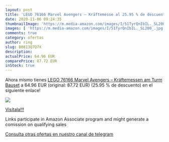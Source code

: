 ```yaml
---
layout: post
title: 'LEGO 76166 Marvel Avengers – Kräftemesse al 25.95 % de descuento'
date: 2020-11-06 09:24:35
thumbnailImage: 'https://m.media-amazon.com/images/I/51TyrQnIbIL._SL200_.jpg'
images: [ 'https://m.media-amazon.com/images/I/51TyrQnIbIL._SL200_.jpg' ]
comments: true
category: ofertas
author: ring
slug: B0813Q7Q7X
description:
actualPrice: 64.96 EUR
comparePrice: 87.72 EUR
inStock: true
---
```


Ahora mismo tienes [LEGO 76166 Marvel Avengers – Kräftemessen am Turm  Bauset](https://www.amazon.de/dp/B0813Q7Q7X/?tag=redken02-21) a 64.96 EUR (original: 87.72 EUR) (25.95 %  de descuento) en el siguiente enlace!

[![](https://m.media-amazon.com/images/I/51TyrQnIbIL._SL200_.jpg)](https://www.amazon.de/dp/B0813Q7Q7X/?tag=redken02-21)

[Visítala!!!](https://www.amazon.de/dp/B0813Q7Q7X/?tag=redken02-21)

Links participate in Amazon Associate program and might generate a comission on qualifying sales

[Consulta otras ofertas en nuestro canal de telegram](https://t.me/s/ofertas25)
